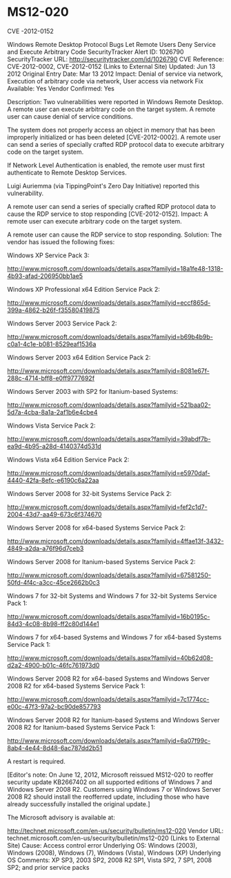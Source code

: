 # MS12-020
CVE -2012-0152

Windows Remote Desktop Protocol Bugs Let Remote Users Deny Service and Execute Arbitrary Code 
SecurityTracker Alert ID:  1026790
SecurityTracker URL:  http://securitytracker.com/id/1026790
CVE Reference:   CVE-2012-0002, CVE-2012-0152   (Links to External Site)
Updated:  Jun 13 2012
Original Entry Date:  Mar 13 2012 
Impact:   Denial of service via network, Execution of arbitrary code via network, User access via network
Fix Available:  Yes  Vendor Confirmed:  Yes  

Description:   Two vulnerabilities were reported in Windows Remote Desktop. A remote user can execute arbitrary code on the target system. A remote user can cause denial of service conditions.

The system does not properly access an object in memory that has been improperly initialized or has been deleted [CVE-2012-0002]. A remote user can send a series of specially crafted RDP protocol data to execute arbitrary code on the target system.

If Network Level Authentication is enabled, the remote user must first authenticate to Remote Desktop Services.

Luigi Auriemma (via TippingPoint's Zero Day Initiative) reported this vulnerability.

A remote user can send a series of specially crafted RDP protocol data to cause the RDP service to stop responding [CVE-2012-0152].
Impact:   A remote user can execute arbitrary code on the target system.

A remote user can cause the RDP service to stop responding.
Solution:   The vendor has issued the following fixes:

Windows XP Service Pack 3:

http://www.microsoft.com/downloads/details.aspx?familyid=18a1fe48-1318-4b93-afad-206950bb1ae5

Windows XP Professional x64 Edition Service Pack 2:

http://www.microsoft.com/downloads/details.aspx?familyid=eccf865d-399a-4862-b26f-f35580419875

Windows Server 2003 Service Pack 2:

http://www.microsoft.com/downloads/details.aspx?familyid=b69b4b9b-c0a1-4c1e-b081-8529eaf1536a

Windows Server 2003 x64 Edition Service Pack 2:

http://www.microsoft.com/downloads/details.aspx?familyid=8081e67f-288c-4714-bff8-e0ff9777692f

Windows Server 2003 with SP2 for Itanium-based Systems:

http://www.microsoft.com/downloads/details.aspx?familyid=521baa02-5d7a-4cba-8a1a-2af1b6e4cbe4

Windows Vista Service Pack 2:

http://www.microsoft.com/downloads/details.aspx?familyid=39abdf7b-ea9d-4b95-a28d-4140374d531d

Windows Vista x64 Edition Service Pack 2:

http://www.microsoft.com/downloads/details.aspx?familyid=e5970daf-4440-42fa-8efc-e6190c6a22aa

Windows Server 2008 for 32-bit Systems Service Pack 2:

http://www.microsoft.com/downloads/details.aspx?familyid=fef2c1d7-2004-43d7-aa49-673c6f374670

Windows Server 2008 for x64-based Systems Service Pack 2:

http://www.microsoft.com/downloads/details.aspx?familyid=4ffae13f-3432-4849-a2da-a76f96d7ceb3

Windows Server 2008 for Itanium-based Systems Service Pack 2:

http://www.microsoft.com/downloads/details.aspx?familyid=67581250-50fd-4f4c-a3cc-45ce2662b0c3

Windows 7 for 32-bit Systems and Windows 7 for 32-bit Systems Service Pack 1:

http://www.microsoft.com/downloads/details.aspx?familyid=16b0195c-84d3-4c08-8b98-ff2c80d144e1

Windows 7 for x64-based Systems and Windows 7 for x64-based Systems Service Pack 1:

http://www.microsoft.com/downloads/details.aspx?familyid=40b62d08-d2a2-4900-b01c-46fc761973d0

Windows Server 2008 R2 for x64-based Systems and Windows Server 2008 R2 for x64-based Systems Service Pack 1:

http://www.microsoft.com/downloads/details.aspx?familyid=7c1774cc-e00c-47f3-97a2-bc90de857793

Windows Server 2008 R2 for Itanium-based Systems and Windows Server 2008 R2 for Itanium-based Systems Service Pack 1:

http://www.microsoft.com/downloads/details.aspx?familyid=6a07f99c-8ab4-4e44-8d48-6ac787dd2b51

A restart is required.

[Editor's note: On June 12, 2012, Microsoft reissued MS12-020 to reoffer security update KB2667402 on all supported editions of Windows 7 and Windows Server 2008 R2. Customers using Windows 7 or Windows Server 2008 R2 should install the reofferred update, including those who have already successfully installed the original update.]

The Microsoft advisory is available at:

http://technet.microsoft.com/en-us/security/bulletin/ms12-020
Vendor URL:  technet.microsoft.com/en-us/security/bulletin/ms12-020 (Links to External Site) 
Cause:   Access control error
Underlying OS:  Windows (2003), Windows (2008), Windows (7), Windows (Vista), Windows (XP)
Underlying OS Comments:  XP SP3, 2003 SP2, 2008 R2 SP1, Vista SP2, 7 SP1, 2008 SP2; and prior service packs
